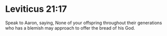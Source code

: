 # Leviticus 21:17

Speak to Aaron, saying, None of your offspring throughout their generations who has a blemish may approach to offer the bread of his God.
